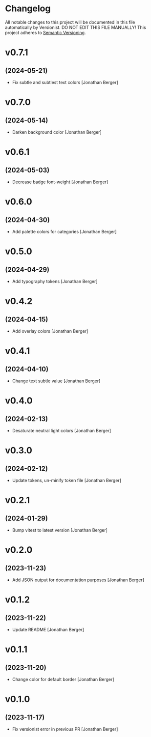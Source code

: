 # Changelog

All notable changes to this project will be documented in this file
automatically by Versionist. DO NOT EDIT THIS FILE MANUALLY!
This project adheres to [Semantic Versioning](http://semver.org/).

# v0.7.1
## (2024-05-21)

* Fix subtle and subtlest text colors [Jonathan Berger]

# v0.7.0
## (2024-05-14)

* Darken background color [Jonathan Berger]

# v0.6.1
## (2024-05-03)

* Decrease badge font-weight [Jonathan Berger]

# v0.6.0
## (2024-04-30)

* Add palette colors for categories [Jonathan Berger]

# v0.5.0
## (2024-04-29)

* Add typography tokens [Jonathan Berger]

# v0.4.2
## (2024-04-15)

* Add overlay colors [Jonathan Berger]

# v0.4.1
## (2024-04-10)

* Change text subtle value [Jonathan Berger]

# v0.4.0
## (2024-02-13)

* Desaturate neutral light colors [Jonathan Berger]

# v0.3.0
## (2024-02-12)

* Update tokens, un-minify token file [Jonathan Berger]

# v0.2.1
## (2024-01-29)

* Bump vitest to latest version [Jonathan Berger]

# v0.2.0
## (2023-11-23)

* Add JSON output for documentation purposes [Jonathan Berger]

# v0.1.2
## (2023-11-22)

* Update README [Jonathan Berger]

# v0.1.1
## (2023-11-20)

* Change color for default border [Jonathan Berger]

# v0.1.0
## (2023-11-17)

* Fix versionist error in previous PR [Jonathan Berger]
